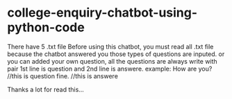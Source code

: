 # college-enquiry-chatbot-using-python-code
There have 5 .txt file
Before using this chatbot, you must read all .txt file because the chatbot answered you those types of questions are inputed.
or you can added your own question, all the questions are always write with pair 1st line is question and 2nd line is answere.
example:
How are you? //this is question
fine.    //this is answere

 Thanks a lot for read this...
